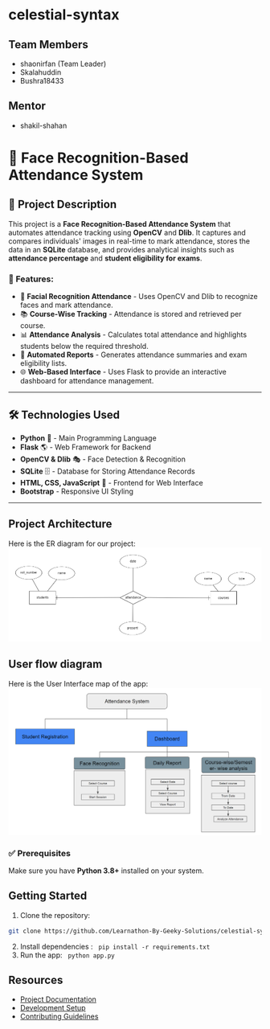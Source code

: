 # celestial-syntax

## Team Members
- shaonirfan (Team Leader)
- Skalahuddin
- Bushra18433

## Mentor
- shakil-shahan

# 📌 Face Recognition-Based Attendance System

## 📖 Project Description
This project is a **Face Recognition-Based Attendance System** that automates attendance tracking using **OpenCV** and **Dlib**. It captures and compares individuals' images in real-time to mark attendance, stores the data in an **SQLite** database, and provides analytical insights such as **attendance percentage** and **student eligibility for exams**.

### 🔹 Features:
- 🎦 **Facial Recognition Attendance** - Uses OpenCV and Dlib to recognize faces and mark attendance.
- 📚 **Course-Wise Tracking** - Attendance is stored and retrieved per course.
- 📊 **Attendance Analysis** - Calculates total attendance and highlights students below the required threshold.
- 📝 **Automated Reports** - Generates attendance summaries and exam eligibility lists.
- 🌐 **Web-Based Interface** - Uses Flask to provide an interactive dashboard for attendance management.

---

## 🛠️ Technologies Used
- **Python** 🐍 - Main Programming Language
- **Flask** 🌎 - Web Framework for Backend
- **OpenCV & Dlib** 🎭 - Face Detection & Recognition
- **SQLite** 🗄️ - Database for Storing Attendance Records
- **HTML, CSS, JavaScript** 🎨 - Frontend for Web Interface
- **Bootstrap**  - Responsive UI Styling

---

## Project Architecture
Here is the ER diagram for our project:
![ER Diagram](docs/ERD_Diagram.png)

## User flow diagram
Here is the User Interface map of the app:
![User Flow Diagram](docs/Userflow.png)
### ✅ Prerequisites
Make sure you have **Python 3.8+** installed on your system.

## Getting Started
1. Clone the repository:
```bash
git clone https://github.com/Learnathon-By-Geeky-Solutions/celestial-syntax/
```
2. Install dependencies : ``` pip install -r requirements.txt```
3. Run the app: ``` python app.py```

## Resources
- [Project Documentation](docs/)
- [Development Setup](docs/setup.md)
- [Contributing Guidelines](CONTRIBUTING.md)

